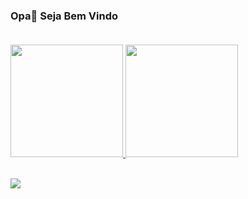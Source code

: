 ### Opa👋 Seja Bem Vindo </br></br>

<div>
  <a href="https://github.com/rafaballerini">
  <img height="180em" src="https://github-readme-stats.vercel.app/api?username=IsraelAlexsander&show_icons=true&theme=dark&include_all_commits=true&count_private=true&locale=pt-br"/>
  <img height="180em" src="https://github-readme-stats.vercel.app/api/top-langs/?username=IsraelAlexsander&layout=compact&langs_count=16&theme=dark&locale=pt-br"/>
</div>
  </br>
  
<a href="https://www.linkedin.com/in/israel-alexsander-vilela-de-andrade-b83b16192/" target="_blank"><img src="https://img.shields.io/badge/-LinkedIn-%230077B5?style=for-the-badge&logo=linkedin&logoColor=white" target="_blank"></a>
